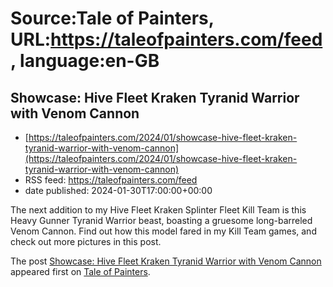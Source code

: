 # Source:Tale of Painters, URL:https://taleofpainters.com/feed, language:en-GB

## Showcase: Hive Fleet Kraken Tyranid Warrior with Venom Cannon
 - [https://taleofpainters.com/2024/01/showcase-hive-fleet-kraken-tyranid-warrior-with-venom-cannon](https://taleofpainters.com/2024/01/showcase-hive-fleet-kraken-tyranid-warrior-with-venom-cannon)
 - RSS feed: https://taleofpainters.com/feed
 - date published: 2024-01-30T17:00:00+00:00

<p>The next addition to my Hive Fleet Kraken Splinter Fleet Kill Team is this Heavy Gunner Tyranid Warrior beast, boasting a gruesome long-barreled Venom Cannon. Find out how this model fared in my Kill Team games, and check out more pictures in this post.</p>
<p>The post <a href="https://taleofpainters.com/2024/01/showcase-hive-fleet-kraken-tyranid-warrior-with-venom-cannon/">Showcase: Hive Fleet Kraken Tyranid Warrior with Venom Cannon</a> appeared first on <a href="https://taleofpainters.com">Tale of Painters</a>.</p>


